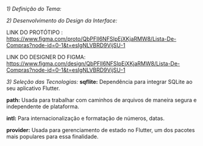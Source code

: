 
*1) Definição do Tema:*



*2) Desenvolvimento do Design da Interface:*

LINK DO PROTÓTIPO        : https://www.figma.com/proto/QbPFIl6NFSIpEjXKjaRMW8/Lista-De-Compras?node-id=0-1&t=esIgNLVBRD9VijSU-1

LINK DO DESIGNER DO FIGMA: https://www.figma.com/design/QbPFIl6NFSIpEjXKjaRMW8/Lista-De-Compras?node-id=0-1&t=esIgNLVBRD9VijSU-1


*3) Seleção das Tecnologias:*
**sqflite:** Dependência para integrar SQLite ao seu aplicativo Flutter.

**path:** Usada para trabalhar com caminhos de arquivos de maneira segura e independente de plataforma.

**intl:** Para internacionalização e formatação de números, datas.

**provider:** Usada para gerenciamento de estado no Flutter, um dos pacotes mais populares para essa finalidade.
